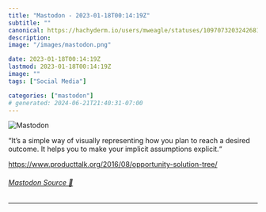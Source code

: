 ```yaml
---
title: "Mastodon - 2023-01-18T00:14:19Z"
subtitle: ""
canonical: https://hachyderm.io/users/mweagle/statuses/109707320324268147
description:
image: "/images/mastodon.png"

date: 2023-01-18T00:14:19Z
lastmod: 2023-01-18T00:14:19Z
image: ""
tags: ["Social Media"]

categories: ["mastodon"]
# generated: 2024-06-21T21:40:31-07:00
---
```

![Mastodon](/images/mastodon.png)

<p>“It’s a simple way of visually representing how you plan to reach a desired outcome. It helps you to make your implicit assumptions explicit.“</p><p><a href="https://www.producttalk.org/2016/08/opportunity-solution-tree/" target="_blank" rel="nofollow noopener noreferrer" translate="no"><span class="invisible">https://www.</span><span class="ellipsis">producttalk.org/2016/08/opport</span><span class="invisible">unity-solution-tree/</span></a></p>


###### [Mastodon Source 🐘](https://hachyderm.io/@mweagle/109707320324268147)

___
